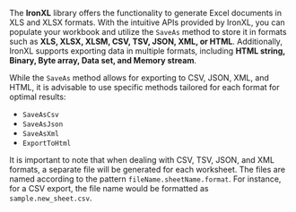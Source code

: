 The **IronXL** library offers the functionality to generate Excel documents in XLS and XLSX formats. With the intuitive APIs provided by IronXL, you can populate your workbook and utilize the `SaveAs` method to store it in formats such as **XLS, XLSX, XLSM, CSV, TSV, JSON, XML, or HTML**. Additionally, IronXL supports exporting data in multiple formats, including **HTML string, Binary, Byte array, Data set, and Memory stream**.

While the `SaveAs` method allows for exporting to CSV, JSON, XML, and HTML, it is advisable to use specific methods tailored for each format for optimal results:

- `SaveAsCsv`
- `SaveAsJson`
- `SaveAsXml`
- `ExportToHtml`

It is important to note that when dealing with CSV, TSV, JSON, and XML formats, a separate file will be generated for each worksheet. The files are named according to the pattern `fileName.sheetName.format`. For instance, for a CSV export, the file name would be formatted as `sample.new_sheet.csv`.